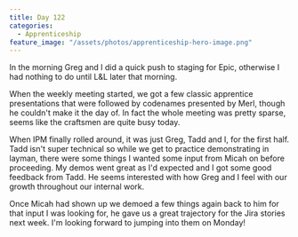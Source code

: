 ```yaml
---
title: Day 122
categories:
  - Apprenticeship
feature_image: "/assets/photos/apprenticeship-hero-image.png"
---
```


In the morning Greg and I did a quick push to staging for Epic, otherwise I had nothing to do until
L&L later that morning.

When the weekly meeting started, we got a few classic apprentice presentations that were followed
by codenames presented by Merl, though he couldn't make it the day of. In fact the whole meeting
was pretty sparse, seems like the craftsmen are quite busy today.

When IPM finally rolled around, it was just Greg, Tadd and I, for the first half. Tadd isn't super
technical so while we get to practice demonstrating in layman, there were some things I wanted
some input from Micah on before proceeding. My demos went great as I'd expected and I got some
good feedback from Tadd. He seems interested with how Greg and I feel with our growth throughout
our internal work.

Once Micah had shown up we demoed a few things again back to him for that input I was looking for,
he gave us a great trajectory for the Jira stories next week. I'm looking forward to jumping into
them on Monday!